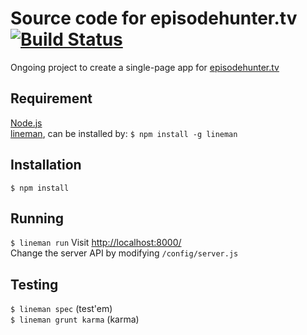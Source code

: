 # Source code for episodehunter.tv  [![Build Status](https://api.travis-ci.org/tjoskar/episodehunter.tv.svg?branch=master)](https://travis-ci.org/tjoskar/episodehunter.tv)

Ongoing project to create a single-page app for [episodehunter.tv](http://episodehunter.tv)

## Requirement
[Node.js](http://nodejs.org)   
[lineman](http://www.linemanjs.com/), can be installed by:
``` $ npm install -g lineman ```

## Installation
``` $ npm install ```

## Running
``` $ lineman run ```
Visit [http://localhost:8000/](http://localhost:8000/)   
Change the server API by modifying ```/config/server.js```


## Testing
``` $ lineman spec ``` (test'em)   
``` $ lineman grunt karma ``` (karma)

